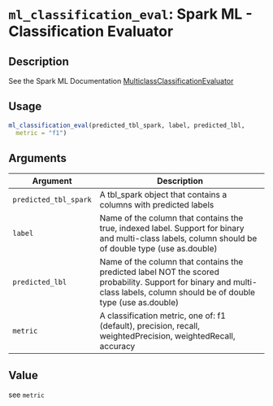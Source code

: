 # `ml_classification_eval`: Spark ML - Classification Evaluator

## Description


 See the Spark ML Documentation [MulticlassClassificationEvaluator](https://spark.apache.org/docs/1.6.1/api/scala/index.html#org.apache.spark.ml.evaluation.MulticlassClassificationEvaluator) 


## Usage

```r
ml_classification_eval(predicted_tbl_spark, label, predicted_lbl,
  metric = "f1")
```


## Arguments

Argument      |Description
------------- |----------------
```predicted_tbl_spark```     |     A tbl_spark object that contains a columns with predicted labels
```label```     |     Name of the column that contains the true, indexed label. Support for binary and multi-class labels, column should be of double type (use as.double)
```predicted_lbl```     |     Name of the column that contains the predicted label NOT the scored probability. Support for binary and multi-class labels, column should be of double type (use as.double)
```metric```     |     A classification metric, one of: f1 (default), precision, recall, weightedPrecision, weightedRecall, accuracy

## Value


 see `metric` 


